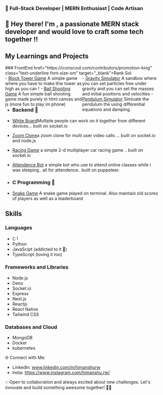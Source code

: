 ### 🚀 Full-Stack Developer | MERN Enthusiast | Code Artisan

## 👋 Hey there! I'm <Himanshu>, a passionate MERN stack developer and would love to craft some tech together !!

## My Learnings and Projects
<div>
### FrontEnd href="https://iconscout.com/contributors/promotion-king" class="text-underline font-size-sm" target="_blank">Rank Sol</a>
  <div style="float: left; width: 50%;">
  - <a href="https://www.youtube.com/">Block Tower Game</a> A simple game where you have to make thw tower as high as you can !
  - <a href="https://www.youtube.com/">Ball Shooting Game</a> A fun simple ball shooting game made purely in html canvas and js (more fun to play im phone)
  </div>

  <div style="float: right; width: 50%;">
   - <a href="https://www.youtube.com/">Gravity Simulator</a> A sandbox where you can set particles free under gravity and you can set the masses and initial positions and velocities
  - <a href="https://www.youtube.com/">Pendulum Simulator</a> Simluate the pendulum the using differential equations and damping.
  </div>
</div>

   - ### Backend 🚀
   - <a href="https://white-board-8o63.onrender.com/">White Board</a>Multiple people can work on it together from different devices... built on socket.io
   - <a href="https://my-zoom-clone.onrender.com">Zoom Clone</a>a zoom clone for multi user video calls ... built on socket.io and node.js
   - <a href="https://racing-game-54hg.onrender.com/">Racing Game</a> a simple 2-d multiplayer car racing game .. built on socket.io
   - <a href="https://www.youtube.com/">Attendence Bot</a> a simple bot who use to attend online classes while i was sleeping.. all for attendence.. built on puppeteer.

   - ### C Programming 🚀
   - <a href="https://white-board-8o63.onrender.com/">Snake Game</a> A snake game played on terminal. Also maintain old scores of players as well as a leaderboard

## Skills
### Languages
   - C <img width="16px" src="https://icons8.com/icon/shQTXiDQiQVR/c-programming" alt="Image 1">
   - Python
   - JavaScipt (addicted to it 💙)
   - TypeScript (loving it too)
### Frameworks and Libraries
   - Node.js
   - Deno
   - Socket.io
   - Express
   - Next.js
   - Reactjs
   - React Native
   - Tailwind CSS

### Databases and Cloud
   - MongoDB
   - Docker
   - kubernetes

🌐 Connect with Me:
   - LinkedIn: www.linkedin.com/in/himanshurw
   - Insta: https://www.instagram.com/himanshu.rw/

💡 Open to collaboration and always excited about new challenges. Let's innovate and build something awesome together! 🌈✨
